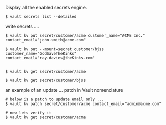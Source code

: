 

Display all the enabled secrets engine.



```
$ vault secrets list --detailed
```


write secrets ....
```
$ vault kv put secret/customer/acme customer_name="ACME Inc." contact_email="john.smith@acme.com"

$ vault kv put --mount=secret customer/bjss customer_name="GodSaveTheKinks"  contact_email="ray.davies@theKinks.com"


$ vault kv get secret/customer/acme

$ vault kv get secret/customer/bjss
```

an example of an update ... patch in Vault nomenclature

```
# below is a patch to update email only ...
$ vault kv patch secret/customer/acme contact_email="admin@acme.com"

# now lets verify it
$ vault kv get secret/customer/acme

```
